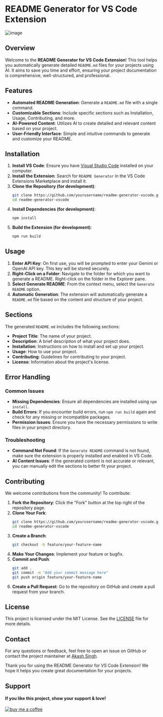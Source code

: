 # README Generator for VS Code Extension

![image](https://github.com/user-attachments/assets/ad187987-0eac-429c-94aa-a2a452489356)

## Overview

Welcome to the **README Generator for VS Code Extension**! This tool helps you automatically generate detailed `README.md` files for your projects using AI. It aims to save you time and effort, ensuring your project documentation is comprehensive, well-structured, and professional.

## Features

- **Automated README Generation**: Generate a `README.md` file with a single command.
- **Customizable Sections**: Include specific sections such as Installation, Usage, Contributing, and more.
- **AI-Powered Content**: Utilizes AI to create detailed and relevant content based on your project.
- **User-Friendly Interface**: Simple and intuitive commands to generate and customize your README.

## Installation

1. **Install VS Code**: Ensure you have [Visual Studio Code](https://code.visualstudio.com/) installed on your computer.
2. **Install the Extension**: Search for `README Generator` in the VS Code Extensions Marketplace and install it.
3. **Clone the Repository (for development)**:
    ```bash
    git clone https://github.com/yourusername/readme-generator-vscode.git
    cd readme-generator-vscode
    ```
4. **Install Dependencies (for development)**:
    ```bash
    npm install
    ```
5. **Build the Extension (for development)**:
    ```bash
    npm run build
    ```

## Usage

1. **Enter API Key**: On first use, you will be prompted to enter your Gemini or OpenAI API key. This key will be stored securely.
2. **Right-Click on a Folder**: Navigate to the folder for which you want to generate a README. Right-click on the folder in the Explorer pane.
3. **Select Generate README**: From the context menu, select the `Generate README` option.
4. **Automatic Generation**: The extension will automatically generate a `README.md` file based on the content and structure of your project.

## Sections

The generated `README.md` includes the following sections:

- **Project Title**: The name of your project.
- **Description**: A brief description of what your project does.
- **Installation**: Instructions on how to install and set up your project.
- **Usage**: How to use your project.
- **Contributing**: Guidelines for contributing to your project.
- **License**: Information about the project's license.

## Error Handling

### Common Issues

- **Missing Dependencies**: Ensure all dependencies are installed using `npm install`.
- **Build Errors**: If you encounter build errors, run `npm run build` again and check for any missing or incompatible packages.
- **Permission Issues**: Ensure you have the necessary permissions to write files in your project directory.

### Troubleshooting

- **Command Not Found**: If the `Generate README` command is not found, make sure the extension is properly installed and enabled in VS Code.
- **AI Content Issues**: If the generated content is not accurate or relevant, you can manually edit the sections to better fit your project.

## Contributing

We welcome contributions from the community! To contribute:

1. **Fork the Repository**: Click the "Fork" button at the top right of the repository page.
2. **Clone Your Fork**:
    ```bash
    git clone https://github.com/yourusername/readme-generator-vscode.git
    cd readme-generator-vscode
    ```
3. **Create a Branch**:
    ```bash
    git checkout -b feature/your-feature-name
    ```
4. **Make Your Changes**: Implement your feature or bugfix.
5. **Commit and Push**:
    ```bash
    git add .
    git commit -m "Add your commit message here"
    git push origin feature/your-feature-name
    ```
6. **Create a Pull Request**: Go to the repository on GitHub and create a pull request from your branch.

## License

This project is licensed under the MIT License. See the [LICENSE](LICENSE) file for more details.

## Contact

For any questions or feedback, feel free to open an issue on GitHub or contact the project maintainer at [Akash Singh](https://akashsingh.vercel.app/).

Thank you for using the README Generator for VS Code Extension! We hope it helps you create great documentation for your projects.

## Support

#### If you like this project, show your support & love!

[![buy me a coffee](https://res.cloudinary.com/customzone-app/image/upload/c_pad,w_200/v1712840190/bmc-button_wl78gx.png)](https://www.buymeacoffee.com/akashsunile)
